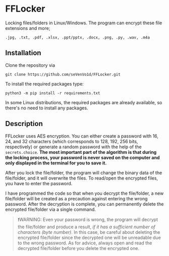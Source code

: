 # FFLocker

Locking files/folders in Linux/Windows. The program can encrypt these file extensions and more;

    .jpg, .txt, .pdf, .xlsx, .ppt/pptx, .docx, .png, .py, .wav, .m4a

## Installation

Clone the repository via

    git clone https://github.com/seVenVo1d/FFLocker.git

To install the required packages type:

    python3 -m pip install -r requirements.txt

In some Linux distributions, the required packages are already available, so there's no need to install any packages.

## Description

FFLocker uses AES encryption. You can either create a password with 16, 24, and 32 characters (which corresponds to 128, 192, 256 bits, respectively) or generate a random password with the help of the `secrets.choice`. **The most important part of the algorithm is that during the locking process, your password is never saved on the computer and only displayed in the terminal for you to save it.**

After you lock the file/folder, the program will change the binary data of the file/folder, and it will overwrite the files. To read/open the encrypted files, you have to enter the password.

I have programmed the code so that when you decrypt the file/folder, a new file/folder will be created as a precaution against entering the wrong password. After the decryption is complete, you can permanently delete the encrypted file/folder via a single command.

>:exclamation:WARNING: Even your password is wrong, the program will decrypt the file/folder and produce a result, *if it has a sufficient number of characters (byte number)*. In this case, be careful about deleting the encrypted file/folder since the decrypted one will be unreadable due to the wrong password. As for advice, always open and read the decrypted file/folder before you delete the encrypted one.
